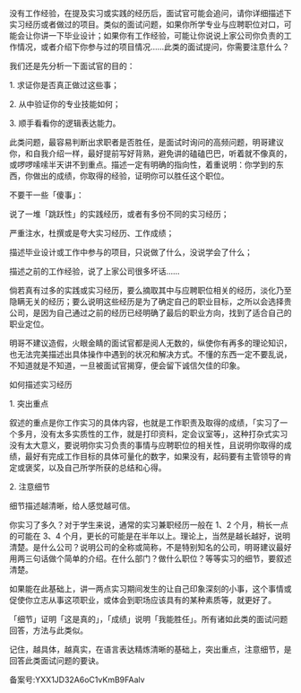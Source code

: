 没有工作经验，在提及实习或实践的经历后，面试官可能会追问，请你详细描述下实习经历或者做过的项目。类似的面试问题，如果你所学专业与应聘职位对口，可能会让你讲一下毕业设计；如果你有工作经验，可能让你说说上家公司你负责的工作情况，或者介绍下你参与过的项目情况……此类的面试提问，你需要注意什么？

我们还是先分析一下面试官的目的：

1\. 求证你是否真正做过这些事；

2\. 从中验证你的专业技能如何；

3\. 顺手看看你的逻辑表达能力。

此类问题，最容易判断出求职者是否胜任，是面试时询问的高频问题，明哥建议你，和自我介绍一样，最好提前写好背熟，避免讲的磕磕巴巴，听着就不像真的，或啰啰嗦嗦半天讲不到重点。描述一定有明确的指向性，着重说明：你学到的东西，你做出的成绩，你取得的经验，证明你可以胜任这个职位。

不要干一些「傻事」：

说了一堆「跳跃性」的实践经历，或者有多份不同的实习经历；

严重注水，杜撰或是夸大实习经历、工作成绩；

描述毕业设计或工作中参与的项目，只说做了什么，没说学会了什么；

描述之前的工作经验，说了上家公司很多坏话……

倘若真有过多的实践或实习经历，要么摘取其中与应聘职位相关的经历，淡化乃至隐瞒无关的经历；要么说明这些经历是为了确定自己的职业目标，之所以会选择贵公司，是因为自己通过之前的经历已经明确了最后的职业方向，找到了适合自己的职业定位。

明哥不建议造假，火眼金睛的面试官都是阅人无数的，纵使你有再多的理论知识，也无法完美描述出具体操作中遇到的状况和解决方式。不懂的东西一定不要乱说，不知道就是不知道，一旦被面试官揭穿，便会留下诚信欠佳的印象。

如何描述实习经历

1\. 突出重点

叙述的重点是你工作实习的具体内容，也就是工作职责及取得的成绩，「实习了一个多月，没有太多实质性的工作，就是打印资料，定会议室等」，这种打杂式实习没有太大意义，要说明你实习负责的事情与应聘职位的相关性，且说明你取得的成绩，最好有完成工作目标的具体可量化的数字，如果没有，起码要有主管领导的肯定或褒奖，以及自己所学所获的总结和心得。

2\. 注意细节

细节描述越清晰，给人感觉越可信。

你实习了多久？对于学生来说，通常的实习兼职经历一般在 1、2 个月，稍长一点的可能在 3、4 个月，更长的可能是在半年以上。理论上，当然是越长越好，说明清楚。是什么公司？说明公司的全称或简称，不是特别知名的公司，明哥建议最好用两三句话做个简单的介绍。在什么部门？做什么职位？等等实习的细节，要叙述清楚。

如果能在此基础上，讲一两点实习期间发生的让自己印象深刻的小事，这个事情或促使你立志从事这项职业，或体会到职场应该具有的某种素质等，就更好了。

「细节」证明「这是真的」，「成绩」说明「我能胜任」。所有诸如此类的面试问题回答，方法与此类似。

记住，越具体，越真实，在语言表达精炼清晰的基础上，突出重点，注意细节，是回答此类面试问题的要诀。

备案号:YXX1JD32A6oC1vKmB9FAalv